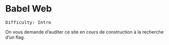 # Babel Web

<pre>
Difficulty: Intro
</pre>

On vous demande d’auditer ce site en cours de construction à la recherche d’un flag.